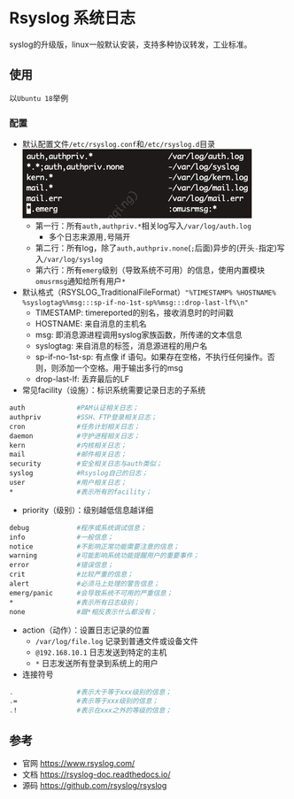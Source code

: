 # Rsyslog 系统日志

syslog的升级版，linux一般默认安装，支持多种协议转发，工业标准。

## 使用

以`Ubuntu 18`举例

### 配置

* 默认配置文件`/etc/rsyslog.conf`和`/etc/rsyslog.d`目录![syslog_conf.jpg](syslog_conf.jpg)
  * 第一行：所有`auth,authpriv.*`相关log写入`/var/log/auth.log`
    * 多个日志来源用`,`号隔开
  * 第二行：所有log，除了`auth,authpriv.none`(`;`后面)异步的(开头`-`指定)写入`/var/log/syslog`
  * 第六行：所有`emerg`级别（导致系统不可用）的信息，使用内置模块`omusrmsg`通知给所有用户`*`
* 默认格式（RSYSLOG_TraditionalFileFormat）`"%TIMESTAMP% %HOSTNAME% %syslogtag%%msg:::sp-if-no-1st-sp%%msg:::drop-last-lf%\n"`
  * TIMESTAMP: timereported的别名，接收消息时的时间戳
  * HOSTNAME: 来自消息的主机名
  * msg: 即消息源进程调用syslog家族函数，所传递的文本信息
  * syslogtag: 来自消息的标签，消息源进程的用户名
  * sp-if-no-1st-sp: 有点像 if 语句。如果存在空格，不执行任何操作。否则，则添加一个空格。用于输出多行的msg
  * drop-last-lf: 丢弃最后的LF
* 常见facility（设施）：标识系统需要记录日志的子系统
```bash
auth             #PAM认证相关日志；
authpriv         #SSH、FTP登录相关日志；
cron             #任务计划相关日志；
daemon           #守护进程相关日志；
kern             #内核相关日志；
mail             #邮件相关日志；
security         #安全相关日志与auth类似；
syslog           #Rsyslog自己的日志；
user             #用户相关日志；
*                #表示所有的facility；
```
* priority（级别）：级别越低信息越详细
```bash
debug            #程序或系统调试信息；
info             #一般信息；
notice           #不影响正常功能需要注意的信息；
warning          #可能影响系统功能提醒用户的重要事件；
error            #错误信息；
crit             #比较严重的信息；
alert            #必须马上处理的警告信息；
emerg/panic      #会导致系统不可用的严重信息；
*                #表示所有日志级别；
none             #跟*相反表示什么都没有；
```
* action（动作）：设置日志记录的位置
  * `/var/log/file.log` 记录到普通文件或设备文件
  * `@192.168.10.1` 日志发送到特定的主机
  * `*` 日志发送所有登录到系统上的用户
* 连接符号
```bash
.                #表示大于等于xxx级别的信息；
.=               #表示等于xxx级别的信息；
.!               #表示在xxx之外的等级的信息；
```

## 参考

* 官网 <https://www.rsyslog.com/>
* 文档 <https://rsyslog-doc.readthedocs.io/>
* 源码 <https://github.com/rsyslog/rsyslog>